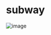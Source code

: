 # subway
![image](https://user-images.githubusercontent.com/121623122/215093856-f0208d77-a82e-4a2f-879c-39d06fba9e52.png)
